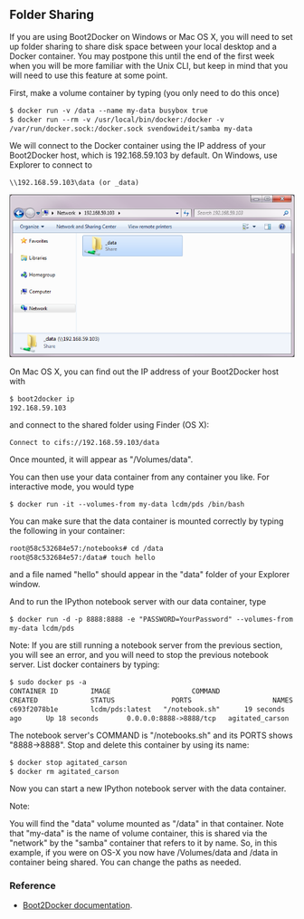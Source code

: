## Folder Sharing

If you are using Boot2Docker on Windows or Mac OS X, you will need to set up
folder sharing to share disk space between your local desktop and a Docker container. You may postpone this until the end of the first week when you will be
more familiar with the Unix CLI, but keep in mind that you will need to use
this feature at some point.

First, make a volume container by typing (you only need to do this once)

```console
$ docker run -v /data --name my-data busybox true
$ docker run --rm -v /usr/local/bin/docker:/docker -v /var/run/docker.sock:/docker.sock svendowideit/samba my-data
```

We will connect to the Docker container using the IP address of your
Boot2Docker host, which is 192.168.59.103 by default. On Windows, use Explorer
to connect to

    \\192.168.59.103\data (or _data)

![connect with explorer](explorer2.png)

On Mac OS X, you can find out the IP address of your Boot2Docker host with

```console
$ boot2docker ip
192.168.59.103
```

and connect to the shared folder using Finder (OS X):

    Connect to cifs://192.168.59.103/data

Once mounted, it will appear as "/Volumes/data".

You can then use your data container from any container you like. For
interactive mode, you would type

```console
$ docker run -it --volumes-from my-data lcdm/pds /bin/bash
```

You can make sure that the data container is mounted correctly by typing the following in your container:

```console
root@58c532684e57:/notebooks# cd /data
root@58c532684e57:/data# touch hello
```

and a file named "hello" should appear in the "data" folder of your Explorer window.

And to run the IPython notebook server with our data container, type

```console
$ docker run -d -p 8888:8888 -e "PASSWORD=YourPassword" --volumes-from my-data lcdm/pds
```

Note: If you are still running a notebook server from the previous section, you will see an error, and you will need to stop the previous notebook server. List docker containers by typing:

```console
$ sudo docker ps -a
CONTAINER ID        IMAGE                    COMMAND             CREATED             STATUS              PORTS                    NAMES
c693f2078b1e        lcdm/pds:latest   "/notebook.sh"      19 seconds ago      Up 18 seconds       0.0.0.0:8888->8888/tcp   agitated_carson
```

The notebook server's COMMAND is "/notebooks.sh" and its PORTS shows
"8888->8888". Stop and delete this container by using its name:

```console
$ docker stop agitated_carson
$ docker rm agitated_carson
```

Now you can start a new IPython notebook server with the data container.

Note:

You will find the "data" volume mounted as "/data" in that container. Note that "my-data" is the name of volume container, this is shared via the "network" by the "samba" container that refers to it by name. So, in this example, if you were on OS-X you now have /Volumes/data and /data in container being shared. You can change the paths as needed.

### Reference

- [Boot2Docker documentation](https://github.com/boot2docker/boot2docker).
